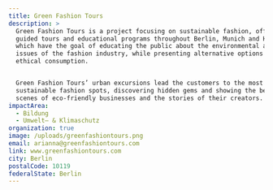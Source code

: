 ```yaml
---
title: Green Fashion Tours
description: >
  Green Fashion Tours is a project focusing on sustainable fashion, offering
  guided tours and educational programs throughout Berlin, Munich and Hamburg
  which have the goal of educating the public about the environmental and social
  issues of the fashion industry, while presenting alternative options for an
  ethical consumption.


  Green Fashion Tours’ urban excursions lead the customers to the most exciting
  sustainable fashion spots, discovering hidden gems and showing the behind the
  scenes of eco-friendly businesses and the stories of their creators.
impactArea:
  - Bildung
  - Umwelt– & Klimaschutz
organization: true
image: /uploads/greenfashiontours.png
email: arianna@greenfashiontours.com
link: www.greenfashiontours.com
city: Berlin
postalCode: 10119
federalState: Berlin
---
```


